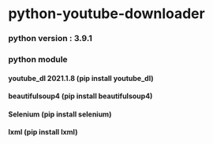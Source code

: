 # python-youtube-downloader

### python version : 3.9.1
### python module
#### youtube_dl 2021.1.8 (pip install youtube_dl)
#### beautifulsoup4 (pip install beautifulsoup4)
#### Selenium (pip install selenium)
#### lxml (pip install lxml)
